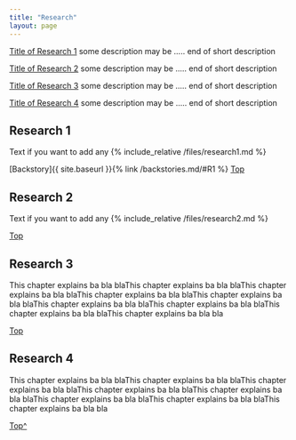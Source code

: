 ```yaml
---
title: "Research"
layout: page
---
```

<p><a href="#R1">Title of Research 1</a> some description may be .....
end of short description</p>
<p><a href="#R2">Title of Research 2</a> some description may be .....
end of short description</p>
<p><a href="#R3">Title of Research 3</a> some description may be .....
end of short description</p>
<p><a href="#R4">Title of Research 4</a> some description may be .....
end of short description</p>

<h2 id="R1">Research 1</h2> <!--Title of your research -->
<p> 
  Text if you want to add any                 <!-- Optional and additional text -->
  {% include_relative /files/research1.md %}  <!-- Include the .md file with data/content of your research  OR add the content manually. -->
</p>
[Backstory]{{ site.baseurl }}{% link /backstories.md/#R1 %}
<a align="right"  href="#TopOFThePage">Top</a> <!-- a link to go back to the top of this page -->

<h2 id="R2">Research 2</h2>
<p> Text if you want to add any
  {% include_relative /files/research2.md %}
</p>
<a align="right"  href="#TopOFThePage">Top</a>

<h2 id="R3">Research 3</h2>
<p>
  This chapter explains ba bla blaThis chapter explains ba bla blaThis chapter explains ba bla blaThis chapter explains ba bla blaThis chapter explains ba bla blaThis chapter explains ba bla blaThis chapter explains ba bla blaThis chapter explains ba bla blaThis chapter explains ba bla bla
</p>
<a align="right"  href="#TopOFThePage">Top</a>

<h2 id="R4">Research 4</h2>
<p>This chapter explains ba bla blaThis chapter explains ba bla blaThis chapter explains ba bla blaThis chapter explains ba bla blaThis chapter explains ba bla blaThis chapter explains ba bla blaThis chapter explains ba bla blaThis chapter explains ba bla bla</p>
<a align="right"  href="#TopOFThePage">Top^</a>
